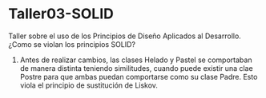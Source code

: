 # Taller03-SOLID
Taller sobre el uso de los Principios de Diseño Aplicados al Desarrollo.
¿Como se violan los principios SOLID?<br>
1. Antes de realizar cambios, las clases Helado y Pastel se comportaban de manera distinta teniendo similitudes, cuando puede existir una clae Postre para que ambas puedan comportarse como su clase Padre. Esto viola el principio de sustitución de Liskov.
